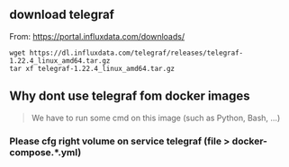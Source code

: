 ## download telegraf 
From: https://portal.influxdata.com/downloads/
```
wget https://dl.influxdata.com/telegraf/releases/telegraf-1.22.4_linux_amd64.tar.gz
tar xf telegraf-1.22.4_linux_amd64.tar.gz
```
## Why dont use telegraf fom docker images
> We have to run some cmd on this image (such as Python, Bash, ...)

### Please cfg right volume on service telegraf (file > docker-compose.*.yml)
